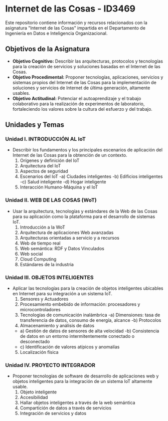# Internet de las Cosas - ID3469

Este repositorio contiene información y recursos relacionados con la asignatura "Internet de las Cosas" impartida en el Departamento de Ingeniería en Datos e Inteligencia Organizacional.

## Objetivos de la Asignatura

- **Objetivo Cognitivo:** Describir las arquitecturas, protocolos y tecnologías para la creación de servicios y soluciones basadas en el Internet de las Cosas.
- **Objetivo Procedimental:** Proponer tecnologías, aplicaciones, servicios y sistemas propios del Internet de las Cosas para la implementación de soluciones y servicios de Internet de última generación, altamente usables.
- **Objetivo Actitudinal:** Potenciar el autoaprendizaje y el trabajo colaborativo para la realización de experimentos de laboratorio, fortaleciendo los valores sobre la cultura del esfuerzo y del trabajo.

## Unidades y Temas

### Unidad I. INTRODUCCIÓN AL IoT

- Describir los fundamentos y los principales escenarios de aplicación del Internet de las Cosas para la obtención de un contexto.
  1. Orígenes y definición del IoT
  2. Arquitectura del IoT
  3. Aspectos de seguridad
  4. Escenarios del IoT
     -a) Ciudades inteligentes
     -b) Edificios inteligentes
     -c) Salud inteligente
     -d) Hogar inteligente
  5. Interacción Humano-Máquina y el IoT

### Unidad II. WEB DE LAS COSAS (WoT)

- Usar la arquitectura, tecnologías y estándares de la Web de las Cosas para su aplicación como la plataforma para el desarrollo de sistemas IoT.
  1. Introducción a la WoT
  2. Arquitectura de aplicaciones Web avanzadas
  3. Arquitecturas orientadas a servicio y a recursos
  4. Web de tiempo real
  5. Web semántica: RDF y Datos Vinculados
  6. Web social
  7. Cloud Computing
  8. Estándares de la industria

### Unidad III. OBJETOS INTELIGENTES

- Aplicar las tecnologías para la creación de objetos inteligentes ubicables en Internet para su integración a un sistema IoT.
  1. Sensores y Actuadores
  2. Procesamiento embebido de información: procesadores y microcontroladores
  3. Tecnologías de comunicación inalámbrica
     -a) Dimensiones: tasa de transferencia de datos, consumo de energía, alcance
     -b) Protocolos
  4. Almacenamiento y análisis de datos
    - a) Gestión de datos de sensores de alta velocidad
     -b) Consistencia de datos en un entorno intermitentemente conectado o desconectado
    - c) Identificación de valores atípicos y anomalías
  5. Localización física

### Unidad IV. PROYECTO INTEGRADOR

- Proponer tecnologías de software de desarrollo de aplicaciones web y objetos inteligentes para la integración de un sistema IoT altamente usable.
  1. Objeto inteligente
  2. Accesibilidad
  3. Hallar objetos inteligentes a través de la web semántica
  4. Compartición de datos a través de servicios
  5. Integración de servicios y datos

